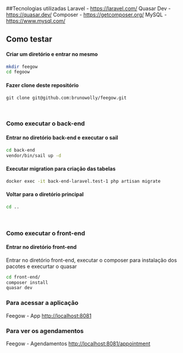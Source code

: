 ##Tecnologias utilizadas
Laravel - <https://laravel.com/>
Quasar Dev - <https://quasar.dev/>
Composer - <https://getcomposer.org/>
MySQL -<https://www.mysql.com/>

## Como testar

#### Criar um diretório e entrar no mesmo

```bash
mkdir feegow
cd fegoow
```

#### Fazer clone deste repositório

```console
git clone git@github.com:brunowolly/feegow.git
```

<br/>

### Como executar o back-end

#### Entrar no diretório back-end e executar o sail

```bash
cd back-end
vendor/bin/sail up -d
````

#### Executar migration para criação das tabelas

```bash
docker exec -it back-end-laravel.test-1 php artisan migrate
```

#### Voltar para o diretório principal

```bash
cd ..
````

<br/>

### Como executar o front-end

#### Entrar no diretório front-end
Entrar no diretório front-end, executar o composer para instalação dos pacotes e execurtar o quasar

```bash
cd front-end/
composer install
quasar dev
```

### Para acessar a aplicação

Feegow - App <http://localhost:8081>

### Para ver os agendamentos

Feegow - Agendamentos <http://localhost:8081/appointment>
